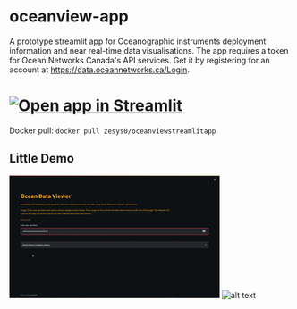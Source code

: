 # oceanview-app
A prototype streamlit app for Oceanographic instruments deployment information and near real-time data visualisations.
The app requires a token for Ocean Networks Canada's API services. Get it by registering for an account at https://data.oceannetworks.ca/Login. 

# [![Open app in Streamlit](https://static.streamlit.io/badges/streamlit_badge_black_white.svg)](https://share.streamlit.io/ze-sys/oceanview-app/main/app.py)
Docker pull:  `docker pull zesys0/oceanviewstreamlitapp`

## Little Demo
![alt text](./assets/for_github02.gif)
![alt text](./assets/for_github01.gif)
